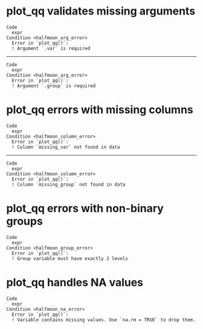 # plot_qq validates missing arguments

    Code
      expr
    Condition <halfmoon_arg_error>
      Error in `plot_qq()`:
      ! Argument `.var` is required

---

    Code
      expr
    Condition <halfmoon_arg_error>
      Error in `plot_qq()`:
      ! Argument `.group` is required

# plot_qq errors with missing columns

    Code
      expr
    Condition <halfmoon_column_error>
      Error in `plot_qq()`:
      ! Column `missing_var` not found in data

---

    Code
      expr
    Condition <halfmoon_column_error>
      Error in `plot_qq()`:
      ! Column `missing_group` not found in data

# plot_qq errors with non-binary groups

    Code
      expr
    Condition <halfmoon_group_error>
      Error in `plot_qq()`:
      ! Group variable must have exactly 2 levels

# plot_qq handles NA values

    Code
      expr
    Condition <halfmoon_na_error>
      Error in `plot_qq()`:
      ! Variable contains missing values. Use `na.rm = TRUE` to drop them.

